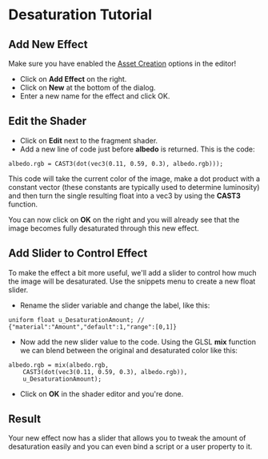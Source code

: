 
# Desaturation Tutorial

## Add New Effect
Make sure you have enabled the [Asset Creation](/scene/assetsharing) options in the editor!

* Click on **Add Effect** on the right.
* Click on **New** at the bottom of the dialog.
* Enter a new name for the effect and click OK.


## Edit the Shader
* Click on **Edit** next to the fragment shader.
* Add a new line of code just before **albedo** is returned. This is the code:

```
albedo.rgb = CAST3(dot(vec3(0.11, 0.59, 0.3), albedo.rgb)));
```

This code will take the current color of the image, make a dot product with a constant vector (these constants are typically used to determine luminosity) and then turn the single resulting float into a vec3 by using the **CAST3** function.

You can now click on **OK** on the right and you will already see that the image becomes fully desaturated through this new effect.

## Add Slider to Control Effect
To make the effect a bit more useful, we'll add a slider to control how much the image will be desaturated. Use the snippets menu to create a new float slider.

* Rename the slider variable and change the label, like this:
```
uniform float u_DesaturationAmount; // {"material":"Amount","default":1,"range":[0,1]}
```
* Now add the new slider value to the code. Using the GLSL **mix** function we can blend between the original and desaturated color like this:
```
albedo.rgb = mix(albedo.rgb,
	CAST3(dot(vec3(0.11, 0.59, 0.3), albedo.rgb)),
	u_DesaturationAmount);
```
* Click on **OK** in the shader editor and you're done.

## Result
Your new effect now has a slider that allows you to tweak the amount of desaturation easily and you can even bind a script or a user property to it.
